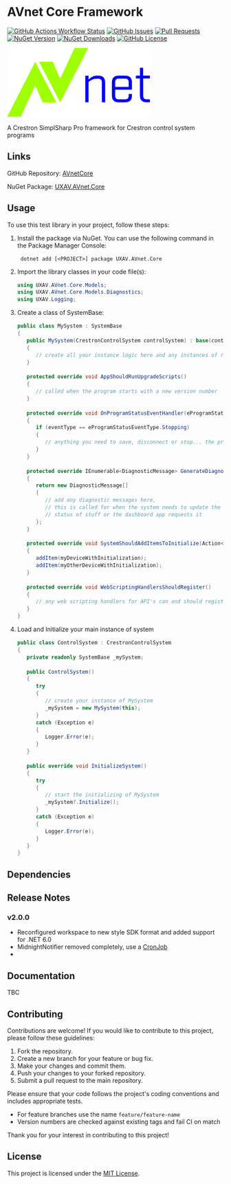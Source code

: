 # AVnet Core Framework

[![GitHub Actions Workflow Status](https://img.shields.io/github/actions/workflow/status/uxav/AVnetCore/test.yml?branch=main&style=flat&logo=github&label=status)](https://github.com/uxav/AVnetCore/actions)
[![GitHub Issues](https://img.shields.io/github/issues/uxav/AVnetCore?style=flat&logo=github)](https://github.com/uxav/AVnetCore/issues)
[![Pull Requests](https://img.shields.io/github/issues-pr/uxav/AVnetCore?style=flat&logo=github)](https://github.com/uxav/AVnetCore/pulls)
[![NuGet Version](https://img.shields.io/nuget/v/UXAV.AVnet.Core?style=flat&logo=nuget)](https://www.nuget.org/packages/UXAV.AVnet.Core)
[![NuGet Downloads](https://img.shields.io/nuget/dt/UXAV.AVnet.Core?style=flat&logo=nuget)](https://www.nuget.org/packages/UXAV.AVnet.Core)
[![GitHub License](https://img.shields.io/github/license/uxav/AVnetCore?style=flat)](LICENSE)

![Logo](avnet_logo.svg)

A Crestron SimplSharp Pro framework for Crestron control system programs

## Links

GitHub Repository: [AVnetCore](https://github.com/uxav/AVnetCore)

NuGet Package: [UXAV.AVnet.Core](https://www.nuget.org/packages/UXAV.AVnet.Core/)

## Usage

To use this test library in your project, follow these steps:

1. Install the package via NuGet. You can use the following command in the Package Manager Console:

   ```
    dotnet add [<PROJECT>] package UXAV.AVnet.Core
   ```

2. Import the library classes in your code file(s):

   ```csharp
   using UXAV.AVnet.Core.Models;
   using UXAV.AVnet.Core.Models.Diagnostics;
   using UXAV.Logging;
   ```

3. Create a class of SystemBase:
   ```csharp
   public class MySystem : SystemBase
   {
      public MySystem(CrestronControlSystem controlSystem) : base(controlSystem)
      {
         // create all your instance logic here and any instances of rooms, devices or 
      }

      protected override void AppShouldRunUpgradeScripts()
      {
         // called when the program starts with a new version number
      }

      protected override void OnProgramStatusEventHandler(eProgramStatusEventType eventType)
      {
         if (eventType == eProgramStatusEventType.Stopping)
         {
            // anything you need to save, disconnect or stop... the program is stopping
         }
      }

      protected override IEnumerable<DiagnosticMessage> GenerateDiagnosticMessages()
      {
         return new DiagnosticMessage[]
         {
            // add any diagnostic messages here,
            // this is called for when the system needs to update the
            // status of stuff or the dashboard app requests it
         };
      }

      protected override void SystemShouldAddItemsToInitialize(Action<IInitializable> addItem)
      {
         addItem(myDeviceWithInitialization);
         addItem(myOtherDeviceWithInitialization);
      }

      protected override void WebScriptingHandlersShouldRegister()
      {
         // any web scripting handlers for API's can and should register here (see docs)
      }
   }
   ```

4. Load and Initialize your main instance of system
   ```csharp
   public class ControlSystem : CrestronControlSystem
   {
      private readonly SystemBase _mySystem;

      public ControlSystem()
      {
         try
         {
            // create your instance of MySystem
            _mySystem = new MySystem(this);
         }
         catch (Exception e)
         {
            Logger.Error(e);
         }
      }

      public override void InitializeSystem()
      {
         try
         {
            // start the initializing of MySystem
            _mySystem?.Initialize();
         }
         catch (Exception e)
         {
            Logger.Error(e);
         }
      }
   }
   ```

## Dependencies



## Release Notes

### v2.0.0

- Reconfigured workspace to new style SDK format and added support for .NET 6.0
- MidnightNotifier removed completely, use a [CronJob](UXAV.AVnet.Core/CronJobs.cs)
- 

## Documentation

TBC

## Contributing

Contributions are welcome! If you would like to contribute to this project, please follow these guidelines:

1. Fork the repository.
2. Create a new branch for your feature or bug fix.
3. Make your changes and commit them.
4. Push your changes to your forked repository.
5. Submit a pull request to the main repository.

Please ensure that your code follows the project's coding conventions and includes appropriate tests.

- For feature branches use the name `feature/feature-name`
- Version numbers are checked against existing tags and fail CI on match

Thank you for your interest in contributing to this project!

## License

This project is licensed under the [MIT License](LICENSE).
